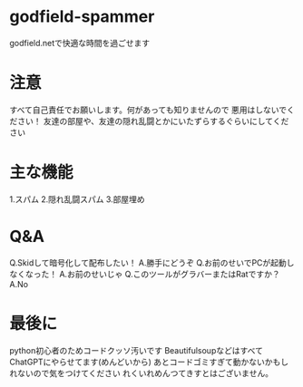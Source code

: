 # godfield-spammer
godfield.netで快適な時間を過ごせます
# 注意
すべて自己責任でお願いします。何があっても知りませんので 悪用はしないでください！ 友達の部屋や、友達の隠れ乱闘とかにいたずらするぐらいにしてください
# 主な機能
1.スパム
2.隠れ乱闘スパム
3.部屋埋め
# Q&A
Q.Skidして暗号化して配布したい！  A.勝手にどうぞ
Q.お前のせいでPCが起動しなくなった！ A.お前のせいじゃ
Q.このツールがグラバーまたはRatですか？ A.No
# 最後に
python初心者のためコードクッソ汚いです
BeautifulsoupなどはすべてChatGPTにやらせてます(めんどいから)
あとコードゴミすぎて動かないかもしれないので気をつけてください
れくいれめんつてきすとはございません。
